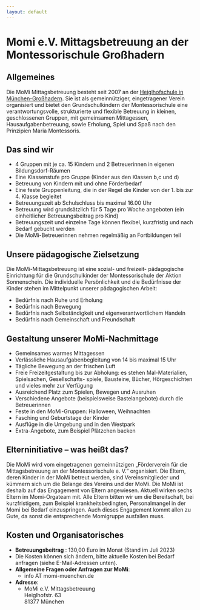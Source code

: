 ```yaml
---
layout: default
---
```


# Momi e.V. Mittagsbetreuung an der Montessorischule Großhadern

<!-- * TOC
{:toc} -->

## Allgemeines

Die MoMi Mittagsbetreuung besteht seit 2007 an der [Heiglhofschule in München-Großhadern](https://aktionsonnenschein.com/montessori-schule/). Sie ist als gemeinnütziger, eingetragener Verein organisiert und bietet den Grundschulkindern der Montessorischule eine verantwortungsvolle, strukturierte und flexible Betreuung in kleinen, geschlossenen Gruppen, mit gemeinsamen Mittagessen, Hausaufgabenbetreuung, sowie Erholung, Spiel und Spaß nach den Prinzipien Maria Montessoris.

## Das sind wir

* 4 Gruppen mit je ca. 15 Kindern und 2 Betreuerinnen in eigenen Bildungsdorf-Räumen
* Eine Klassenstufe pro Gruppe (Kinder aus den Klassen b,c und d)
* Betreuung von Kindern mit und ohne Förderbedarf
* Eine feste Gruppenleitung, die in der Regel die Kinder
von der 1. bis zur 4. Klasse begleitet
* Betreuungszeit ab Schulschluss bis maximal 16.00 Uhr
* Betreuung wird grundsätzlich für 5 Tage pro Woche
angeboten (ein einheitlicher Betreuungsbeitrag pro Kind)
* Betreuungszeit und einzelne Tage können flexibel, kurzfristig und nach Bedarf gebucht werden
* Die MoMi-Betreuerinnen nehmen regelmäßig an Fortbildungen teil
  
## Unsere pädagogische Zielsetzung
 Die MoMi-Mittagsbetreuung ist eine sozial- und freizeit-
pädagogische Einrichtung für die Grundschulkinder der
Montessorischule der Aktion Sonnenschein. Die individuelle
Persönlichkeit und die Bedürfnisse der Kinder stehen im
Mittelpunkt unserer pädagogischen Arbeit:
* Bedürfnis nach Ruhe und Erholung
* Bedürfnis nach Bewegung
* Bedürfnis nach Selbständigkeit und
    eigenverantwortlichem Handeln
* Bedürfnis nach Gemeinschaft und Freundschaft

## Gestaltung unserer MoMi-Nachmittage
* Gemeinsames warmes Mittagessen
* Verlässliche Hausaufgabenbegleitung von 14 bis
    maximal 15 Uhr
* Tägliche Bewegung an der frischen Luft
* Freie Freizeitgestaltung bis zur Abholung:
    es stehen Mal-Materialien, Spielsachen, Gesellschafts-
    spiele, Bausteine, Bücher, Hörgeschichten und vieles mehr
    zur Verfügung
* Ausreichend Platz zum Spielen, Bewegen und Ausruhen
* Verschiedene Angebote (beispielsweise Bastelangebote) durch
    die Betreuerinnen
* Feste in den MoMi-Gruppen: Halloween, Weihnachten
* Fasching und Geburtstage der Kinder
* Ausflüge in die Umgebung und in den Westpark
* Extra-Angebote, zum Beispiel Plätzchen backen

## Elterninitiative – was heißt das?

  Die MoMi wird vom eingetragenen gemeinnützigen
„Förderverein für die Mittagsbetreuung an der
Montessorischule e. V.“ organisiert. Die Eltern, deren
Kinder in der MoMi betreut werden, sind Vereinsmitglieder
und kümmern sich um die Belange des Vereins und der
MoMi. Die MoMi ist deshalb auf das Engagement von
Eltern angewiesen. Aktuell wirken sechs Eltern im Momi-Orgateam mit. Alle Eltern bitten wir um die Bereitschaft, bei kurzfristigem, zum Beispiel krankheitsbedingten, Personalmangel in der Momi bei Bedarf einzuspringen. Auch dieses Engagement kommt allen zu Gute, da sonst die entsprechende Momigruppe ausfallen muss.

## Kosten und Organisatorisches

* **Betreuungsbeitrag** : 130,00 Euro im Monat (Stand im Juli 2023)
* Die Kosten können sich ändern, bitte aktuelle Kosten bei Bedarf anfragen (siehe E-Mail-Adressen unten).
* **Allgemeine Fragen oder Anfragen zur MoMi**:
    * info AT momi-muenchen.de
* **Adresse**:
    * MoMi e.V. Mittagsbetreuung<br>
Heiglhofstr. 63<br>
81377 München
